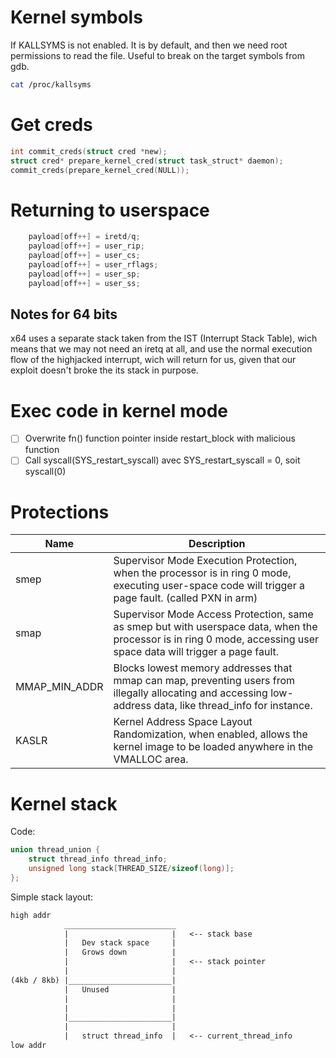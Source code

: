 # Kernel symbols

If KALLSYMS is not enabled. It is by default, and then we need root permissions to read the file.
Useful to break on the target symbols from gdb.
```sh
cat /proc/kallsyms
```

# Get creds

```c
int commit_creds(struct cred *new);
struct cred* prepare_kernel_cred(struct task_struct* daemon);
commit_creds(prepare_kernel_cred(NULL));
```

# Returning to userspace

```C
	payload[off++] = iretd/q;
    payload[off++] = user_rip;
    payload[off++] = user_cs;
    payload[off++] = user_rflags;
    payload[off++] = user_sp;
    payload[off++] = user_ss;

```
## Notes for 64 bits

x64 uses a separate stack taken from the IST (Interrupt Stack Table), wich means that we may not need an iretq at all, and use the normal execution flow of the highjacked interrupt, wich will return for us, given that our exploit doesn't broke the its stack in purpose.

# Exec code in kernel mode

- [ ] Overwrite fn() function pointer inside restart_block with malicious function
- [ ] Call syscall(SYS_restart_syscall) avec SYS_restart_syscall = 0, soit syscall(0)

# Protections

|Name	       | Description                                                                                                                                                         |
| ------------ | ------------------------------------------------------------------------------------------------------------------------------------------------------------------  |
|smep          | Supervisor Mode Execution Protection, when the processor is in ring 0 mode, executing user-space code will trigger a page fault. (called PXN in arm)                |
|smap          | Supervisor Mode Access Protection, same as smep but with userspace data, when the processor is in ring 0 mode, accessing user space data will trigger a page fault. |
|MMAP_MIN_ADDR | Blocks lowest memory addresses that mmap can map, preventing users from illegally allocating and accessing low-address data, like thread_info for instance.         |
|KASLR         | Kernel Address Space Layout Randomization, when enabled, allows the kernel image to be loaded anywhere in the VMALLOC area.                                         |


# Kernel stack

Code:
```c
union thread_union {
	struct thread_info thread_info;
	unsigned long stack[THREAD_SIZE/sizeof(long)];
};
```

Simple stack layout:
```txt
high addr
			_________________________
			|						|	<-- stack base
			|	Dev stack space		|
			| 	Grows down			|
			|						|	<-- stack pointer
			|						|
(4kb / 8kb)	|_______________________|
			|	Unused				|
			|						|
			|						|
			|_______________________|
			|						|
			|	struct thread_info	|	<-- current_thread_info
low addr
```